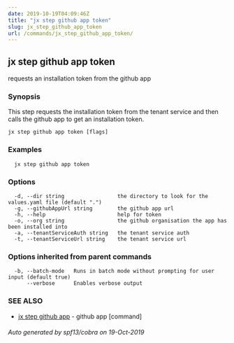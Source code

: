 ```yaml
---
date: 2019-10-19T04:09:46Z
title: "jx step github app token"
slug: jx_step_github_app_token
url: /commands/jx_step_github_app_token/
---
```

## jx step github app token

requests an installation token from the github app

### Synopsis

This step requests the installation token from the tenant service and then calls the github app to get an installation token.

```
jx step github app token [flags]
```

### Examples

```
  jx step github app token
```

### Options

```
  -d, --dir string                 the directory to look for the values.yaml file (default ".")
  -g, --githubAppUrl string        the github app url
  -h, --help                       help for token
  -o, --org string                 the github organisation the app has been installed into
  -a, --tenantServiceAuth string   the tenant service auth
  -t, --tenantServiceUrl string    the tenant service url
```

### Options inherited from parent commands

```
  -b, --batch-mode   Runs in batch mode without prompting for user input (default true)
      --verbose      Enables verbose output
```

### SEE ALSO

* [jx step github app](/commands/jx_step_github_app/)	 - github app [command]

###### Auto generated by spf13/cobra on 19-Oct-2019

